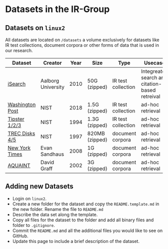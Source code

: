 # Datasets in the IR-Group

## Datasets on `linux2`

All datasets are located on `/datasets` a volume exclusively for datasets like IR test collections, document corpora or other forms of data that is used in our research.

| Dataset  | Creator | Year | Size | Type | Usecase |
| ---------| ------- | ---- | ---- | ---- | ------------- |
| [iSearch](/iSearch/README.md) | Aalborg University | 2010 | 50G (zipped) | IR test collection | Integreated search and citation-based retreival |
| [Washington Post](/WAPost/README.md) | NIST | 2018 | 1.5G (zipped) | IR test collection  | ad-hoc retrieval |
| [Tipster 1/2/3](/tipster/README.md) | NIST | 1994 | 1.3G (zipped) | IR test collection  | ad-hoc retrieval |
| [TREC Disks 4/5](/trec-disks/README.md) | NIST | 1997 | 820MB (zipped) | document corpora  | ad-hoc retrieval |
| [New York Times](/NYT/README.md) | Evan Sandhaus | 2008 | 1G (zipped) | document corpora | ad-hoc retrieval |
| [AQUAINT](/AQUAINT/README.md) | David Graff | 2002 | 3G (zipped)| document corpora | ad-hoc retrieval |

## Adding new Datasets

- Login on `linux2`.
- Create a new folder for the dataset and copy the `README.template.md` in the new folder. Rename the file to `README.md`
- Describe the data set along the template.
- Copy all files for the dataset to the folder and add all binary files and folder to `.gitignore`.
- Commit the `README.md` and all the additional files you would like to see on GitHub.
- Update this page to include a brief description of the dataset.

